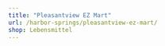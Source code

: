 ```yaml
---
title: "Pleasantview EZ Mart"
url: /harbor-springs/pleasantview-ez-mart/
shop: Lebensmittel
---
```

